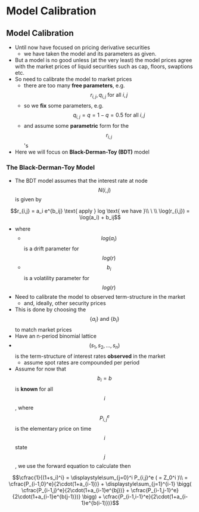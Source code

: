 # Model Calibration

## Model Calibration

* Until now have focused on pricing derivative securities
  * we have taken the model and its parameters as given. 
* But a model is no good unless \(at the very least\) the model prices agree with the market prices of liquid securities such as cap, floors, swaptions etc. 
* So need to calibrate the model to market prices
  * there are too many **free parameters**, e.g. $$r_{i,j}, q_{i,j} \text{ for all } i, j$$ 
  * so we **fix** some parameters, e.g. $$q_{i,j} = q = 1-q = 0.5 \text{ for all } i,j$$ 
  * and assume some **parametric** form for the $$r_{i,j}$$ 's
* Here we will focus on **Black-Derman-Toy \(BDT\)** model

### The Black-Derman-Toy Model

* The BDT model assumes that the interest rate at node $$N(i,j)$$ is given by

$$r_{i,j} = a_i e^{b_ij} \text{ apply } log \text{ we have }\\  \ \\ \log(r_{i,j}) = \log(a_i) + b_ij$$ 

* where
  * $$log(a_i)$$ is a drift parameter for $$log(r)$$ 
  * $$b_i$$ is a volatility parameter for $$log(r)$$ 
* Need to calibrate the model to observed term-structure in the market
  * and, ideally, other security prices
* This is done by choosing the $$\{a_i\}  \text{ and } \{b_i\}$$ to match market prices
* Have an n-period binomial lattice
* $$(s_1, s_2, ..., s_n)$$ is the term-structure of interest rates **observed** in the market 
  * assume spot rates are compounded per period
* Assume for now that $$b_i = b$$ is **known** for all $$i$$, where $$P_{i,j}^e$$ is the elementary price on time $$i$$ state $$j$$ , we use the forward equation to calculate then

$$\cfrac{1}{(1+s_i)^i} = \displaystyle\sum_{j=0}^i P_{i,j}^e ( = Z_0^i )\\ = \cfrac{P_{i-1,0}^e}{2\cdot(1+a_{i-1})} + \displaystyle\sum_{j=1}^{i-1} \bigg( \cfrac{P_{i-1,j}^e}{2\cdot(1+a_{i-1}e^{bj})} + \cfrac{P_{i-1,j-1}^e}{2\cdot(1+a_{i-1}e^{b(j-1)})} \bigg) + \cfrac{P_{i-1,i-1}^e}{2\cdot(1+a_{i-1}e^{b(i-1)})}$$ 



